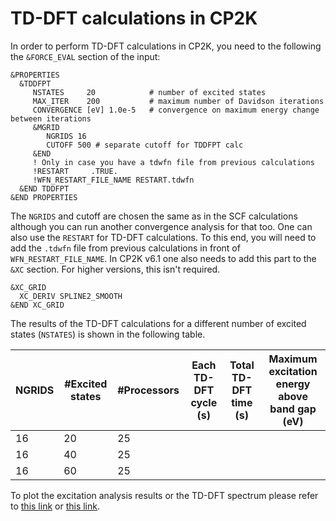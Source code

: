 # TD-DFT calculations in CP2K

In order to perform TD-DFT calculations in CP2K, you need to the following the `&FORCE_EVAL` section of the input:
```
&PROPERTIES
  &TDDFPT
     NSTATES     20            # number of excited states
     MAX_ITER    200           # maximum number of Davidson iterations
     CONVERGENCE [eV] 1.0e-5   # convergence on maximum energy change between iterations
     &MGRID
        NGRIDS 16
        CUTOFF 500 # separate cutoff for TDDFPT calc
     &END
     ! Only in case you have a tdwfn file from previous calculations
     !RESTART     .TRUE.
     !WFN_RESTART_FILE_NAME RESTART.tdwfn
  &END TDDFPT
&END PROPERTIES
```
The `NGRIDS` and cutoff are chosen the same as in the SCF calculations although you can run another convergence analysis for that too. One can also use the `RESTART` for TD-DFT calculations. To this end, you will need to add the `.tdwfn` file from previous calculations in front of `WFN_RESTART_FILE_NAME`. In CP2K v6.1 one also needs to add
this part to the `&XC` section. For higher versions, this isn't required.
```
&XC_GRID
  XC_DERIV SPLINE2_SMOOTH
&END XC_GRID
```
The results of the TD-DFT calculations for a different number of excited states (`NSTATES`) is shown in the following table.

| NGRIDS  | #Excited states  | #Processors  | Each TD-DFT cycle (s) |Total TD-DFT time (s)   | Maximum excitation energy above band gap (eV)
|---|---|---|---|---|---|
|16   |20   |25   |   |   |   |
|16   |40   |25   |   |   |   |
|16   |60   |25   |   |   |   |

To plot the excitation analysis results or the TD-DFT spectrum please refer to [this link](https://github.com/AkimovLab/Project_Libra_CP2K) or [this link](https://github.com/AkimovLab/Project_CsPbI3_MB_vs_SP). 


